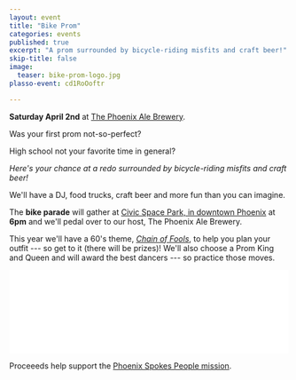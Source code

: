 ```yaml
---
layout: event
title: "Bike Prom"
categories: events
published: true
excerpt: "A prom surrounded by bicycle-riding misfits and craft beer!"
skip-title: false
image:
  teaser: bike-prom-logo.jpg
plasso-event: cd1RoOoftr

---
```


**Saturday April 2nd** at [The Phoenix Ale Brewery](http://phoenixale.com/).

Was your first prom not-so-perfect?

High school not your favorite time in general?

*Here's your chance at a redo surrounded by bicycle-riding misfits and craft beer!*

We'll have a DJ, food trucks, craft beer and more fun than you can imagine. 

The **bike parade** will gather at [Civic Space Park, in downtown Phoenix](https://goo.gl/maps/yLyc4PMKCjr) at **6pm** and we'll pedal over to our host, The Phoenix Ale Brewery.

This year we'll have a 60's theme, *[Chain of Fools](https://youtu.be/tHeqFxHSVfA)*, to help you plan your outfit --- so get to it (there will be prizes)!
We'll also choose a Prom King and Queen and will award the best dancers --- so practice those moves.

<!-- LightWidget WIDGET --><script src="//lightwidget.com/widgets/lightwidget.js"></script><iframe src="//lightwidget.com/widgets/894ed7363f7e53f6aafc9e0cb9f0a9e2.html" id="lightwidget_894ed7363f" name="lightwidget_894ed7363f"  scrolling="no" allowtransparency="true" class="lightwidget-widget" style="width: 100%; border: 0; overflow: hidden;"></iframe>


Proceeeds help support the [Phoenix Spokes People mission](/about).
